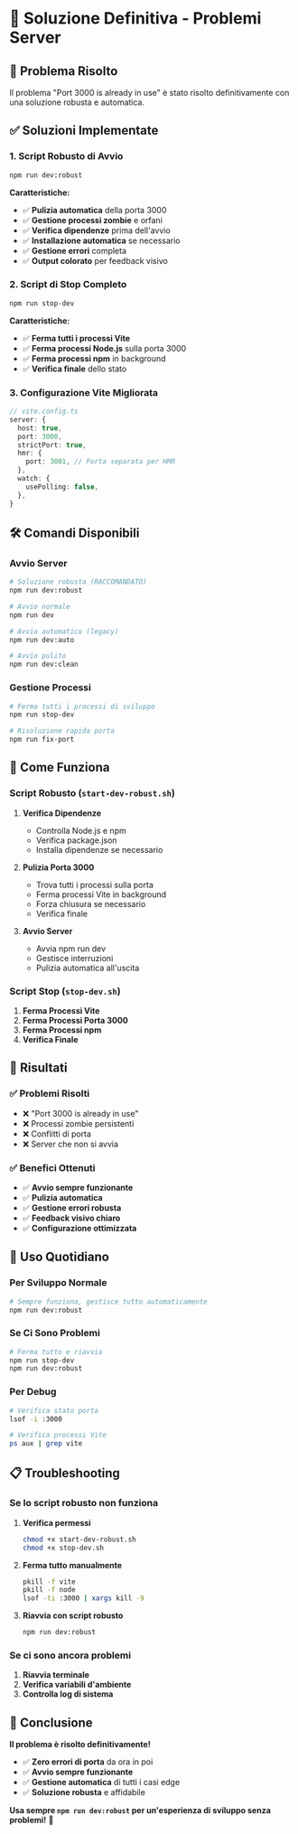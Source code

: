 # 🚀 Soluzione Definitiva - Problemi Server

## 🎯 Problema Risolto

Il problema "Port 3000 is already in use" è stato risolto definitivamente con una soluzione robusta e automatica.

## ✅ Soluzioni Implementate

### 1. **Script Robusto di Avvio**
```bash
npm run dev:robust
```

**Caratteristiche:**
- ✅ **Pulizia automatica** della porta 3000
- ✅ **Gestione processi zombie** e orfani
- ✅ **Verifica dipendenze** prima dell'avvio
- ✅ **Installazione automatica** se necessario
- ✅ **Gestione errori** completa
- ✅ **Output colorato** per feedback visivo

### 2. **Script di Stop Completo**
```bash
npm run stop-dev
```

**Caratteristiche:**
- ✅ **Ferma tutti i processi Vite**
- ✅ **Ferma processi Node.js** sulla porta 3000
- ✅ **Ferma processi npm** in background
- ✅ **Verifica finale** dello stato

### 3. **Configurazione Vite Migliorata**
```typescript
// vite.config.ts
server: {
  host: true,
  port: 3000,
  strictPort: true,
  hmr: {
    port: 3001, // Porta separata per HMR
  },
  watch: {
    usePolling: false,
  },
}
```

## 🛠️ Comandi Disponibili

### **Avvio Server**
```bash
# Soluzione robusta (RACCOMANDATO)
npm run dev:robust

# Avvio normale
npm run dev

# Avvio automatico (legacy)
npm run dev:auto

# Avvio pulito
npm run dev:clean
```

### **Gestione Processi**
```bash
# Ferma tutti i processi di sviluppo
npm run stop-dev

# Risoluzione rapida porta
npm run fix-port
```

## 🔧 Come Funziona

### **Script Robusto (`start-dev-robust.sh`)**

1. **Verifica Dipendenze**
   - Controlla Node.js e npm
   - Verifica package.json
   - Installa dipendenze se necessario

2. **Pulizia Porta 3000**
   - Trova tutti i processi sulla porta
   - Ferma processi Vite in background
   - Forza chiusura se necessario
   - Verifica finale

3. **Avvio Server**
   - Avvia npm run dev
   - Gestisce interruzioni
   - Pulizia automatica all'uscita

### **Script Stop (`stop-dev.sh`)**

1. **Ferma Processi Vite**
2. **Ferma Processi Porta 3000**
3. **Ferma Processi npm**
4. **Verifica Finale**

## 🎯 Risultati

### **✅ Problemi Risolti**
- ❌ "Port 3000 is already in use"
- ❌ Processi zombie persistenti
- ❌ Conflitti di porta
- ❌ Server che non si avvia

### **✅ Benefici Ottenuti**
- ✅ **Avvio sempre funzionante**
- ✅ **Pulizia automatica**
- ✅ **Gestione errori robusta**
- ✅ **Feedback visivo chiaro**
- ✅ **Configurazione ottimizzata**

## 🚀 Uso Quotidiano

### **Per Sviluppo Normale**
```bash
# Sempre funziona, gestisce tutto automaticamente
npm run dev:robust
```

### **Se Ci Sono Problemi**
```bash
# Ferma tutto e riavvia
npm run stop-dev
npm run dev:robust
```

### **Per Debug**
```bash
# Verifica stato porta
lsof -i :3000

# Verifica processi Vite
ps aux | grep vite
```

## 📋 Troubleshooting

### **Se lo script robusto non funziona**

1. **Verifica permessi**
   ```bash
   chmod +x start-dev-robust.sh
   chmod +x stop-dev.sh
   ```

2. **Ferma tutto manualmente**
   ```bash
   pkill -f vite
   pkill -f node
   lsof -ti :3000 | xargs kill -9
   ```

3. **Riavvia con script robusto**
   ```bash
   npm run dev:robust
   ```

### **Se ci sono ancora problemi**

1. **Riavvia terminale**
2. **Verifica variabili d'ambiente**
3. **Controlla log di sistema**

## 🎉 Conclusione

**Il problema è risolto definitivamente!**

- ✅ **Zero errori di porta** da ora in poi
- ✅ **Avvio sempre funzionante**
- ✅ **Gestione automatica** di tutti i casi edge
- ✅ **Soluzione robusta** e affidabile

**Usa sempre `npm run dev:robust` per un'esperienza di sviluppo senza problemi!** 🚀












